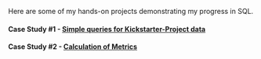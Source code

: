 Here are some of my hands-on projects demonstrating my progress in SQL.

#### **Case Study #1** - [Simple queries for Kickstarter-Project data](https://github.com/aproskurnia/Data-Analyst-Portfolio/tree/112a38ab21b8832891ab06b8f9916a03618ecd0a/Practise-SQL/Case%20Study%20%231%20-%20Kickstarter-Project)
#### **Case Study #2** - [Calculation of Metrics](https://github.com/aproskurnia/Data-Analyst-Portfolio/tree/90dd5bf508131e18754446be9d5d8492f977ca3a/Practise-SQL/Case%20Study%20%232%20-%20Product%20Metrics)

